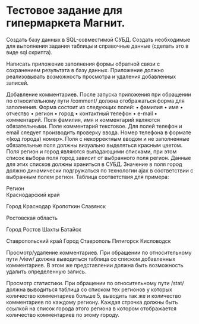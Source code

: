 # Тестовое задание для гипермаркета Магнит.

Создать базу данных  в SQL-совместимой СУБД. Создать необходимые для выполнения задания таблицы и справочные данные (сделать это в виде sql скрипта).

Написать приложение заполнения формы обратной связи с сохранением результата в базу данных. Приложение должно реализовывать возможность просмотра и удаления добавленных записей.

Добавление комментариев. После запуска приложения при обращении по относительному пути /comment/ должна отображаться форма для заполнения. Форма состоит из следующих полей:
•	фамилия
•	имя
•	отчество
•	регион
•	город
•	контактный телефон
•	e-mail
•	комментарий.
Поля фамилия, имя и комментарий являются обязательными. Поле комментарий текстовое. Для полей телефон и email следует производить проверку ввода. Номер телефона в формате «(код города) номер». Поля с некорректным вводом и не заполненные обязательные поля должны визуально выделяться красным цветом. Поля регион и город являются выпадающими списками, при этом список выбора поля город зависит от выбранного поля регион. Данные для этих списков должны храниться в СУБД. Значение в поля город должно динамически подгружаться по технологии ajax в соответствии с выбранным полем регион.  Таблица соответствия для примера:

Регион                
Краснодарский край

Город
Краснодар
Кропоткин
Славянск

Ростовская область

Город
Ростов
Шахты
Батайск

Ставропольский край
Город
Ставрополь
Пятигорск
Кисловодск 

Просмотр/удаление комментариев. При обращении по относительному пути /view/ должна выводиться таблица со списком добавленных комментариев. В этом же представлении должна быть возможность удалить определенную запись.

Просмотр статистики.  При обращении по относительному пути /stat/ должна выводиться таблица со списком тех регионов у которых количество комментариев больше 5, выводить так же и количество комментариев по каждому региону. Каждая строчка должны быть ссылкой на список города этого региона в котором отображается количество комментариев по этому городу.
